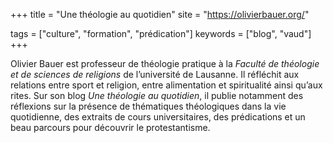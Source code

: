 +++
title = "Une théologie au quotidien"
site = "https://olivierbauer.org/"

tags = ["culture", "formation", "prédication"]
keywords = ["blog", "vaud"]
+++

Olivier Bauer est professeur de théologie pratique à la *Faculté de théologie et de sciences de religions* de l’université de Lausanne. Il réfléchit aux relations entre sport et religion, entre alimentation et spiritualité ainsi qu’aux rites. Sur son blog *Une théologie au quotidien*, il publie notamment des réflexions sur la présence de thématiques théologiques dans la vie quotidienne, des extraits de cours universitaires, des prédications et un beau parcours pour découvrir le protestantisme.
